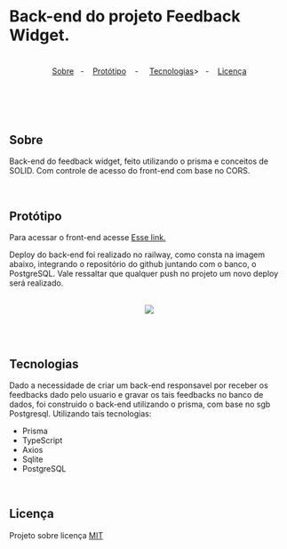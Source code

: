# Back-end do projeto Feedback Widget.

#


<p align="center">
  <a href="#sobre">Sobre</a>&nbsp;&nbsp; - &nbsp;&nbsp;
  <a href="#prototipo">Protótipo</a>&nbsp;&nbsp;&nbsp; - &nbsp;&nbsp;&nbsp;
  <a href="#tecnologia">Tecnologias</a>>&nbsp;&nbsp; - &nbsp;&nbsp;
  <a href="#licenca">Licença</a>
</p>


#

<br/>
<br/>

## Sobre
   <p>
      <a name="sobre"></a>
      Back-end do feedback widget, feito utilizando o prisma e conceitos de SOLID. Com controle de acesso do front-end com base no CORS.
   </p> <br/>
   
   <a name="prototipo"></a>
## Protótipo
   
   Para acessar o front-end acesse <a href="https://web-feedback-widget-navy.vercel.app/" target="_blank">Esse link.</a>

   Deploy do back-end foi realizado no railway, como consta na imagem abaixo, integrando o repositório do github juntando com o banco, o PostgreSQL. Vale ressaltar que qualquer push no projeto um novo deploy será realizado.
   <div align="center">
   <br/>
      <img src="https://user-images.githubusercontent.com/82816967/168617123-75d8e704-8af9-45dc-b553-f5e4adf9fd31.png" width=""/>
   </div> <br/>
   

<br/><a name="tecnologia"></a>
## Tecnologias
   <p>
      Dado a necessidade de criar um back-end responsavel por receber os feedbacks dado pelo usuario e gravar os tais feedbacks no banco de dados, foi construido o back-end utilizando o prisma, com base no sgb Postgresql. Utilizando tais tecnologias: <br/>
   
   <ul>
      <li>Prisma</li>
      <li>TypeScript</li>
      <li>Axios</li>
      <li>Sqlite</li>
      <li>PostgreSQL</li>
   </ul>
   </p>
   

<br/><a name="licenca"></a>
## Licença
   Projeto sobre licença [MIT](LICENSE.md)
